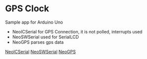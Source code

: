 # GPS Clock

Sample app for Arduino Uno
* NeoICSerial for GPS Connection, it is not polled, interrupts used
* NeoSWSerial used for SerialLCD 
* NeoGPS parses gps data 

[NeoICSerial](https://github.com/SlashDevin/NeoICSerial)
[NeoSWSerial](https://github.com/SlashDevin/NeoSWSerial)
[NeoGPS](https://github.com/SlashDevin/NeoGPS)